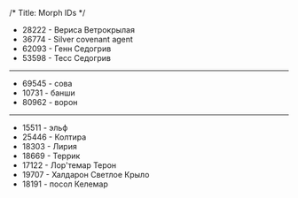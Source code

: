 /*
Title: Morph IDs
*/

- 28222 - Вериса Ветрокрылая
- 36774 - Silver covenant agent
- 62093 - Генн Седогрив
- 53598 - Тесс Седогрив

---

- 69545 - сова
- 10731 - банши
- 80962 - ворон

---

- 15511 - эльф
- 25446 - Колтира
- 18303 - Лирия
- 18669 - Террик
- 17122 - Лор'темар Терон
- 19707 - Халдарон Светлое Крыло
- 18191 - посол Келемар